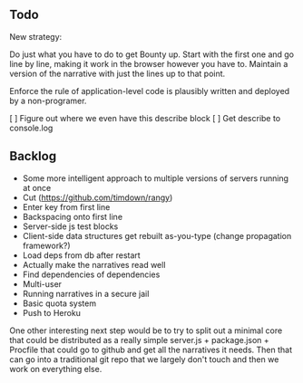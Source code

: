 Todo
----

New strategy:

Do just what you have to do to get Bounty up. Start with the first one and go line by line, making it work in the browser however you have to. Maintain a version of the narrative with just the lines up to that point.

Enforce the rule of application-level code is plausibly written and deployed by a non-programer.

[ ] Figure out where we even have this describe block
[ ] Get describe to console.log

Backlog
-------

 - Some more intelligent approach to multiple versions of servers running at once
 - Cut (https://github.com/timdown/rangy)
 - Enter key from first line
 - Backspacing onto first line
 - Server-side js test blocks
 - Client-side data structures get rebuilt as-you-type (change propagation framework?)
 - Load deps from db after restart
 - Actually make the narratives read well
 - Find dependencies of dependencies
 - Multi-user
 - Running narratives in a secure jail
 - Basic quota system
 - Push to Heroku

 One other interesting next step would be to try to split out a minimal core that could be distributed as a really simple server.js + package.json + Procfile that could go to github and get all the narratives it needs. Then that can go into a traditional git repo that we largely don't touch and then we work on everything else.

